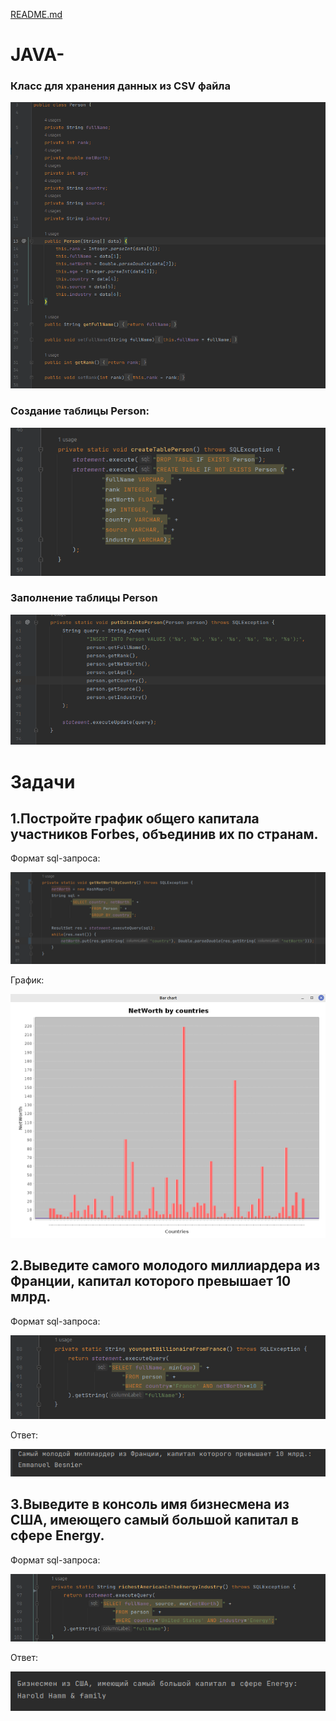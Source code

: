 [README.md](https://github.com/Ahadjon0700/JAVA-/files/10366015/README.md)
# JAVA-  


### Класс для хранения данных из CSV файла

![class](https://github.com/tuloAminov/forbesStats/blob/main/png/person.png)

### Создание таблицы Person:

![person](https://github.com/tuloAminov/forbesStats/blob/main/png/table%20person.png)

### Заполнение таблицы Person

![data-person](https://github.com/tuloAminov/forbesStats/blob/main/png/data%20table%20person.png)

# Задачи

## 1.Постройте график общего капитала участников Forbes, объединив их по странам. <br>
Формат sql-запроса:

![sql1](https://github.com/tuloAminov/forbesStats/blob/main/png/networthByCountries.png)

График:

![graphics](https://github.com/tuloAminov/forbesStats/blob/main/png/diagramm.png)

## 2.Выведите самого молодого миллиардера из Франции, капитал которого превышает 10 млрд. <br>
Формат sql-запроса:

![sql2](https://github.com/tuloAminov/forbesStats/blob/main/png/sql1.png)

Ответ:

![ans2](https://github.com/tuloAminov/forbesStats/blob/main/png/answer1.png)

## 3.Выведите в консоль имя бизнесмена из США, имеющего самый большой капитал в сфере Energy. <br>
Формат sql-запроса:

![sql3](https://github.com/tuloAminov/forbesStats/blob/main/png/sql3.png)

Ответ:

![ans3](https://github.com/tuloAminov/forbesStats/blob/main/png/answer2.png)

